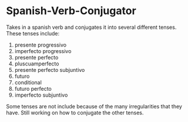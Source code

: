 # Spanish-Verb-Conjugator

Takes in a spanish verb and conjugates it into several different tenses. These tenses include:
  1) presente progressivo
  2) imperfecto progressivo
  3) presente perfecto
  4) pluscuamperfecto
  5) presente perfecto subjuntivo
  6) futuro
  7) conditional
  8) futuro perfecto
  9) imperfecto subjuntivo
  
 Some tenses are not include because of the many irregularities that they have. Still working on how to conjugate the other tenses.
